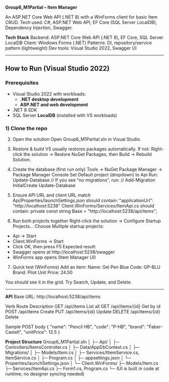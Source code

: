 **Group6_M1Partial – Item Manager**

An ASP.NET Core Web API (.NET 8) with a WinForms client for basic Item CRUD.
Tech used: C#, ASP.NET Web API, EF Core (SQL Server LocalDB), Dependency Injection, Swagger.

**Tech Stack**
Backend: ASP.NET Core Web API (.NET 8), EF Core, SQL Server LocalDB
Client: Windows Forms (.NET)
Patterns: DI, repository/service pattern (lightweight)
Dev tools: Visual Studio 2022, Swagger UI


***********************
## How to Run (Visual Studio 2022)

### Prerequisites
- Visual Studio 2022 with workloads:
  - **.NET desktop development**
  - **ASP.NET and web development**
- .NET 8 SDK
- SQL Server **LocalDB** (installed with VS workloads)

### 1) Clone the repo

2) Open the solution
Open Group6_M1Partial.sln in Visual Studio.

4) Restore & build
VS usually restores packages automatically.
If not: Right-click the solution → Restore NuGet Packages, then Build → Rebuild Solution.

4) Create the database (first run only)
Tools → NuGet Package Manager → Package Manager Console
Set Default project (dropdown) to Api
Run:
  Update-Database
// If you see "no migrations", run: //
  Add-Migration InitialCreate
  Update-Database

5) Ensure API URL and client URL match
Api/Properties/launchSettings.json should contain:
  "applicationUrl": "http://localhost:5238"
Client.WinForms/Services/ItemApi.cs should contain:
  private const string Base = "http://localhost:5238/api/items";

6) Run both projects together
Right-click the solution → Configure Startup Projects…
Choose Multiple startup projects:
  - Api → Start
  - Client.WinForms → Start
- Click OK, then press F5
Expected result:
- Swagger opens at http://localhost:5238/swagger
- WinForms app opens (Item Manager UI)

7) Quick test (WinForms)
Add an item:
Name: Gel Pen Blue
Code: GP-BLU
Brand: Pilot
Unit Price: 24.50

You should see it in the grid. Try Search, Update, and Delete.
***********************

**API**
Base URL: http://localhost:5238/api/items

Verb	  Route	           Description
GET	    /api/items	     List all
GET	    /api/items/{id}	 Get by id
POST	  /api/items	     Create
PUT	    /api/items/{id}	 Update
DELETE	/api/items/{id}	 Delete

Sample POST body
{ "name": "Pencil HB", "code": "P-HB", "brand": "Faber-Castell", "unitPrice": 12.5 }

**Project Structure**
Group6_M1Partial.sln
│
├─ Api/
│  ├─ Controllers/ItemsController.cs
│  ├─ Data/AppDbContext.cs
│  ├─ Migrations/
│  ├─ Models/Item.cs
│  ├─ Services/IItemService.cs, ItemService.cs
│  ├─ Program.cs
│  ├─ appsettings.json
│  └─ Properties/launchSettings.json
│
└─ Client.WinForms/
   ├─ Models/Item.cs
   ├─ Services/ItemApi.cs
   ├─ Form1.cs, Program.cs
   └─ (UI is built in code at runtime; no designer syncing needed)
